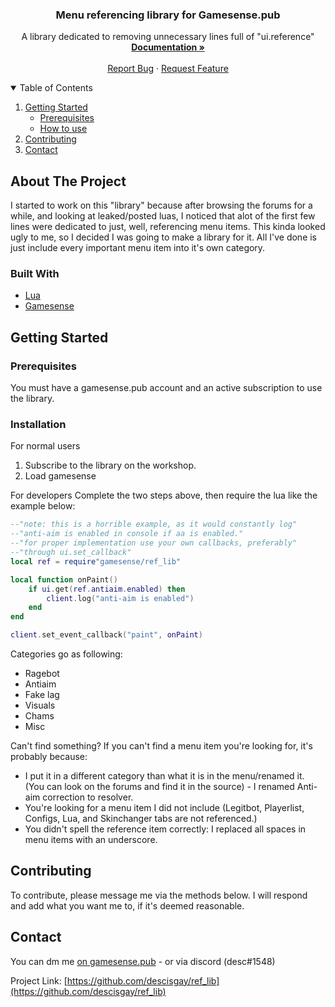 <h3 align="center">Menu referencing library for Gamesense.pub</h3>

  <p align="center">
    A library dedicated to removing unnecessary lines full of "ui.reference"
    <br />
    <a href="https://github.com/descisgay/ref_lib"><strong>Documentation »</strong></a>
    <br />
    <br />
    <a href="https://github.com/descisgay/ref_lib/issues">Report Bug</a>
    ·
    <a href="https://github.com/descisgay/ref_lib/issues">Request Feature</a>
  </p>
</p>



<!-- TABLE OF CONTENTS -->
<details open="open">
  <summary>Table of Contents</summary>
  <ol>
    <li>
      <a href="#getting-started">Getting Started</a>
      <ul>
        <li><a href="#prerequisites">Prerequisites</a></li>
        <li><a href="#installation">How to use</a></li>
      </ul>
    </li>
    <li><a href="#contributing">Contributing</a></li>
    <li><a href="#contact">Contact</a></li>
  </ol>
</details>



<!-- ABOUT THE PROJECT -->
## About The Project
I started to work on this "library" because after browsing the forums for a while, and looking at leaked/posted luas, I noticed that alot of the first few lines were dedicated to just, well, referencing menu items. This kinda looked ugly to me, so I decided I was going to make a library for it. All I've done is just include every important menu item into it's own category.

### Built With
* [Lua](https://lua.org)
* [Gamesense](https://gamesense.pub/forums/lua.php)



<!-- GETTING STARTED -->
## Getting Started
### Prerequisites
You must have a gamesense.pub account and an active subscription to use the library.

### Installation

For normal users
1. Subscribe to the library on the workshop.
2. Load gamesense

For developers
Complete the two steps above, then require the lua like the example below:
```lua
--"note: this is a horrible example, as it would constantly log"
--"anti-aim is enabled in console if aa is enabled."
--"for proper implementation use your own callbacks, preferably"
--"through ui.set_callback"
local ref = require"gamesense/ref_lib"

local function onPaint()
    if ui.get(ref.antiaim.enabled) then
        client.log("anti-aim is enabled")
    end 
end

client.set_event_callback("paint", onPaint)
```
Categories go as following:
* Ragebot
* Antiaim
* Fake lag
* Visuals
* Chams
* Misc

Can't find something?
If you can't find a menu item you're looking for, it's probably because:
* I put it in a different category than what it is in the menu/renamed it. (You can look on the forums and find it in the source) - I renamed Anti-aim correction to resolver.
* You're looking for a menu item I did not include (Legitbot, Playerlist, Configs, Lua, and Skinchanger tabs are not referenced.)
* You didn't spell the reference item correctly: I replaced all spaces in menu items with an underscore.


<!-- CONTRIBUTING -->
## Contributing
To contribute, please message me via the methods below. I will respond and add what you want me to, if it's deemed reasonable.
<!-- CONTACT -->
## Contact

You can dm me [on gamesense.pub](https://gamesense.pub/forums/profile.php?id=8103) - or via discord (desc#1548)

Project Link: [https://github.com/descisgay/ref_lib](https://github.com/descisgay/ref_lib)
